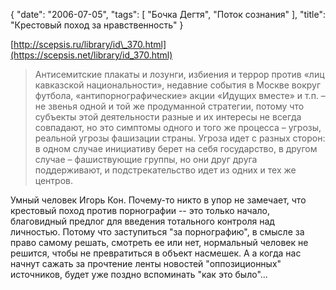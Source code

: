 {
   "date": "2006-07-05",
   "tags": [
      "Бочка Дегтя",
      "Поток сознания"
   ],
   "title": "Крестовый поход за нравственность"
}

[http://scepsis.ru/library/id\_370.html](https://scepsis.net/library/id_370.html)

> Антисемитские плакаты и лозунги, избиения и террор против «лиц кавказской национальности», недавние события в Москве вокруг футбола, «антипорнографические» акции «Идущих вместе» и т.п. – не звенья одной и той же продуманной стратегии, потому что субъекты этой деятельности разные и их интересы не всегда совпадают, но это симптомы одного и того же процесса – угрозы, реальной угрозы фашизации страны. Угроза идет с разных сторон: в одном случае инициативу берет на себя государство, в другом случае – фашиствующие группы, но они друг друга поддерживают, и подстрекательство идет из одних и тех же центров.

Умный человек Игорь Кон. Почему-то никто в упор не замечает, что крестовый поход против порнографии -- это только начало, благовидный предлог для введения тотального контроля над личностью. Потому что заступиться "за порнографию", в смысле за право самому решать, смотреть ее или нет, нормальный человек не решится, чтобы не превратиться в объект насмешек. А а когда нас начнут сажать за прочтение ленты новостей "оппозиционных" источников, будет уже поздно вспоминать "как это было"...
